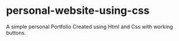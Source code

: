 # personal-website-using-css
A simple personal Portfolio Created using Html and Css with working buttons.
